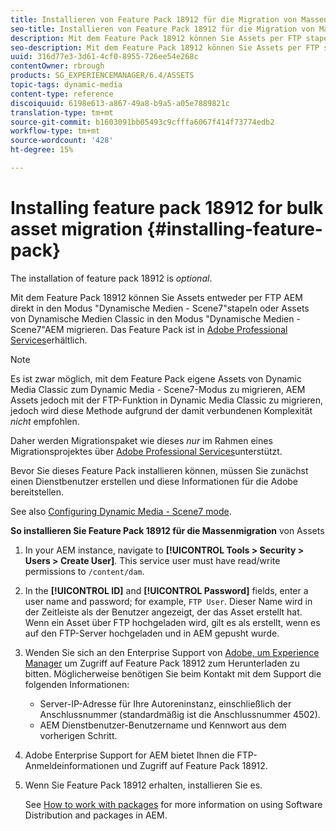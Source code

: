 ```yaml
---
title: Installieren von Feature Pack 18912 für die Migration von Massenelementen
seo-title: Installieren von Feature Pack 18912 für die Migration von Massenelementen
description: Mit dem Feature Pack 18912 können Sie Assets per FTP stapelweise erfassen oder Assets aus Dynamic Media Classic in AEM migrieren. Dieses optionale Feature Pack ist über den Adobe-Support verfügbar.
seo-description: Mit dem Feature Pack 18912 können Sie Assets per FTP stapelweise erfassen oder Assets aus Dynamic Media Classic in AEM migrieren. Dieses optionale Feature Pack ist über den Adobe-Support verfügbar.
uuid: 316d77e3-3d61-4cf0-8955-726ee54e268c
contentOwner: rbrough
products: SG_EXPERIENCEMANAGER/6.4/ASSETS
topic-tags: dynamic-media
content-type: reference
discoiquuid: 6198e613-a867-49a8-b9a5-a05e7889821c
translation-type: tm+mt
source-git-commit: b1603091bb05493c9cfffa6067f414f73774edb2
workflow-type: tm+mt
source-wordcount: '428'
ht-degree: 15%

---
```



# Installing feature pack 18912 for bulk asset migration {#installing-feature-pack}

The installation of feature pack 18912 is _optional_.

Mit dem Feature Pack 18912 können Sie Assets entweder per FTP AEM direkt in den Modus &quot;Dynamische Medien - Scene7&quot;stapeln oder Assets von Dynamische Medien Classic in den Modus &quot;Dynamische Medien - Scene7&quot;AEM migrieren. Das Feature Pack ist in [Adobe Professional Services](https://www.adobe.com/de/experience-cloud/consulting-services.html)erhältlich.

>[!NOTE]
>
>Es ist zwar möglich, mit dem Feature Pack eigene Assets von Dynamic Media Classic zum Dynamic Media - Scene7-Modus zu migrieren, AEM Assets jedoch mit der FTP-Funktion in Dynamic Media Classic zu migrieren, jedoch wird diese Methode aufgrund der damit verbundenen Komplexität *nicht* empfohlen.
>
>Daher werden Migrationspaket wie dieses *nur* im Rahmen eines Migrationsprojektes über [Adobe Professional Services](https://www.adobe.com/de/experience-cloud/consulting-services.html)unterstützt.

Bevor Sie dieses Feature Pack installieren können, müssen Sie zunächst einen Dienstbenutzer erstellen und diese Informationen für die Adobe bereitstellen.

See also [Configuring Dynamic Media - Scene7 mode](https://helpx.adobe.com/experience-manager/6-4/assets/using/config-dms7.html).

**So installieren Sie Feature Pack 18912 für die Massenmigration** von Assets

1. In your AEM instance, navigate to **[!UICONTROL Tools > Security > Users > Create User]**. This service user must have read/write permissions to `/content/dam`.
1. In the **[!UICONTROL ID]** and **[!UICONTROL Password]** fields, enter a user name and password; for example, `FTP User`. Dieser Name wird in der Zeitleiste als der Benutzer angezeigt, der das Asset erstellt hat. Wenn ein Asset über FTP hochgeladen wird, gilt es als erstellt, wenn es auf den FTP-Server hochgeladen und in AEM gepusht wurde.
1. Wenden Sie sich an den Enterprise Support von [Adobe, um Experience Manager](https://helpx.adobe.com/de/contact/enterprise-support.ec.html) um Zugriff auf Feature Pack 18912 zum Herunterladen zu bitten. Möglicherweise benötigen Sie beim Kontakt mit dem Support die folgenden Informationen:

   * Server-IP-Adresse für Ihre Autoreninstanz, einschließlich der Anschlussnummer (standardmäßig ist die Anschlussnummer 4502).
   * AEM Dienstbenutzer-Benutzername und Kennwort aus dem vorherigen Schritt.

1. Adobe Enterprise Support for AEM bietet Ihnen die FTP-Anmeldeinformationen und Zugriff auf Feature Pack 18912.

1. Wenn Sie Feature Pack 18912 erhalten, installieren Sie es.

   See [How to work with packages](/help/sites-administering/package-manager.md) for more information on using Software Distribution and packages in AEM.
